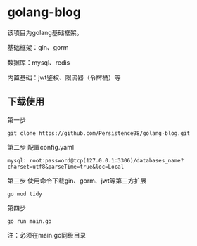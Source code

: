 # golang-blog
该项目为golang基础框架。

基础框架：gin、gorm

数据库：mysql、redis

内置基础：jwt鉴权、限流器（令牌桶）等


## 下载使用
第一步 
```
git clone https://github.com/Persistence98/golang-blog.git
```
第二步
配置config.yaml
```
mysql: root:password@tcp(127.0.0.1:3306)/databases_name?charset=utf8&parseTime=true&loc=Local
```
第三步
使用命令下载gin、gorm、jwt等第三方扩展
```
go mod tidy
```
第四步
```
go run main.go
```
注：必须在main.go同级目录
